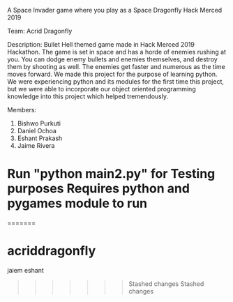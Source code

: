 A Space Invader game where you play as a Space Dragonfly
Hack Merced 2019  

Team: Acrid Dragonfly  

Description: Bullet Hell themed game made in Hack Merced 2019 Hackathon. The game is set in space and has a horde of enemies rushing at you.
You can dodge enemy bullets and enemies themselves, and destroy them by shooting as well. The enemies get faster and numerous as the time moves forward.
We made this project for the purpose of learning python. We were experiencing python and its modules for the first time this project, but we were able to incorporate our object
oriented programming knowledge into this project which helped tremendously.



Members: 
1. Bishwo Purkuti
2. Daniel Ochoa
3. Eshant Prakash
4. Jaime Rivera

Run "python main2.py" for Testing purposes
Requires python and pygames module to run
=======
=======
# acriddragonfly
jaiem
eshant
>>>>>>> Stashed changes
>>>>>>> Stashed changes
